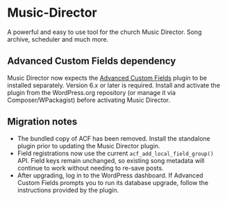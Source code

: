 # Music-Director
A powerful and easy to use tool for the church Music Director. Song archive, scheduler and much more.

## Advanced Custom Fields dependency

Music Director now expects the [Advanced Custom Fields](https://wordpress.org/plugins/advanced-custom-fields/) plugin to be installed separately. Version 6.x or later is required. Install and activate the plugin from the WordPress.org repository (or manage it via Composer/WPackagist) before activating Music Director.

## Migration notes

* The bundled copy of ACF has been removed. Install the standalone plugin prior to updating the Music Director plugin.
* Field registrations now use the current `acf_add_local_field_group()` API. Field keys remain unchanged, so existing song metadata will continue to work without needing to re-save posts.
* After upgrading, log in to the WordPress dashboard. If Advanced Custom Fields prompts you to run its database upgrade, follow the instructions provided by the plugin.

